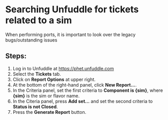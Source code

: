 # Searching Unfuddle for tickets related to a sim

When performing ports, it is important to look over the legacy bugs/outstanding issues

## Steps:

1. Log in to Unfuddle at https://phet.unfuddle.com
2. Select the **Tickets** tab.
3. Click on  **Report Options** at upper right.
4. At the bottom of the right-hand panel, click **New Report...**.
5. In the Criteria panel, set the first criteria to **Component is {sim}**, where **{sim}** is the sim or flavor name.
6. In the Citeria panel, press **Add set...** and set the second criteria to **Status is not Closed**.
7. Press the **Generate Report** button.
